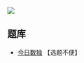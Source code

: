 ![](https://cn.sudoku.today/pic/02/tenbox/39354_418525.png)

## 题库
- [今日数独](https://cn.sudoku.today/g-ten-box-sudoku/) 【选题不便】
